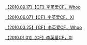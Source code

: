 <a href="https://weibo.com/6493535909/If9kvFITI" rel="nofollow">【2010.09.17】【CF】李英爱CF，Whoo</a>

<a href="https://weibo.com/6493535909/IeQqPjBIK" rel="nofollow">【2010.06.07】【CF】李英爱CF，XI</a>

<a href="https://weibo.com/6493535909/Iexalm40U" rel="nofollow">【2010.03.25】【CF】李英爱CF，Whoo</a>

<a href="https://weibo.com/6493535909/IeeKkask0" rel="nofollow">【2010.01.01】【CF】李英爱CF，XI</a>
